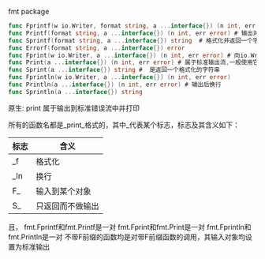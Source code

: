 fmt package

```go
func Fprintf(w io.Writer, format string, a ...interface{}) (n int, err error) # 来格式化并输出到 io.Writers 而不是 os.Stdout
func Printf(format string, a ...interface{}) (n int, err error) # 输出对象为标准输出
func Sprintf(format string, a ...interface{}) string  # 格式化并返回一个字符串而不带任何输出， 可用于给其他函数传递格式化参数
func Errorf(format string, a ...interface{}) error
func Fprint(w io.Writer, a ...interface{}) (n int, err error) # 向io.Writer对象中输入字符，第一个参数为输入对象，后面的参数为字符串，直接输出
func Print(a ...interface{}) (n int, err error) # 属于标准输出流,一般使用它来进行屏幕输出, 是把输入对象默认为标准输出。
func Sprint(a ...interface{}) string #  是返回一个格式化的字符串
func Fprintln(w io.Writer, a ...interface{}) (n int, err error)
func Println(a ...interface{}) (n int, err error) # 输出后换行
func Sprintln(a ...interface{}) string
```

原生:
print 属于输出到标准错误流中并打印 


所有的函数名都是_print_格式的，其中_代表某个标志，标志及其含义如下：

| 标志 |	含义 |
| --- | --- |
| _f | 格式化|
|_ln|	换行|
|F_	|输入到某个对象|
|S_	|只返回而不做输出|

且，
fmt.Fprintf和fmt.Printf是一对
fmt.Fprint和fmt.Print是一对
fmt.Fprintln和fmt.Println是一对
不带F前缀的函数均是对带F前缀函数的调用，其输入对象均设置为标准输出


